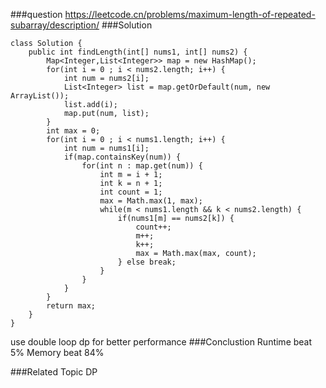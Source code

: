 ###question
https://leetcode.cn/problems/maximum-length-of-repeated-subarray/description/
###Solution
```
class Solution {
    public int findLength(int[] nums1, int[] nums2) {
        Map<Integer,List<Integer>> map = new HashMap();
        for(int i = 0 ; i < nums2.length; i++) {
            int num = nums2[i];
            List<Integer> list = map.getOrDefault(num, new ArrayList());
            list.add(i);
            map.put(num, list);
        }
        int max = 0;
        for(int i = 0 ; i < nums1.length; i++) {
            int num = nums1[i];
            if(map.containsKey(num)) {
                for(int n : map.get(num)) {
                    int m = i + 1;
                    int k = n + 1;
                    int count = 1;
                    max = Math.max(1, max);
                    while(m < nums1.length && k < nums2.length) {
                        if(nums1[m] == nums2[k]) {
                            count++;
                            m++;
                            k++;
                            max = Math.max(max, count);
                        } else break;
                    }
                }
            }
        }
        return max;
    }
}
```
use double loop dp for better performance
###Conclustion
Runtime beat 5%
Memory beat 84%

###Related Topic
DP